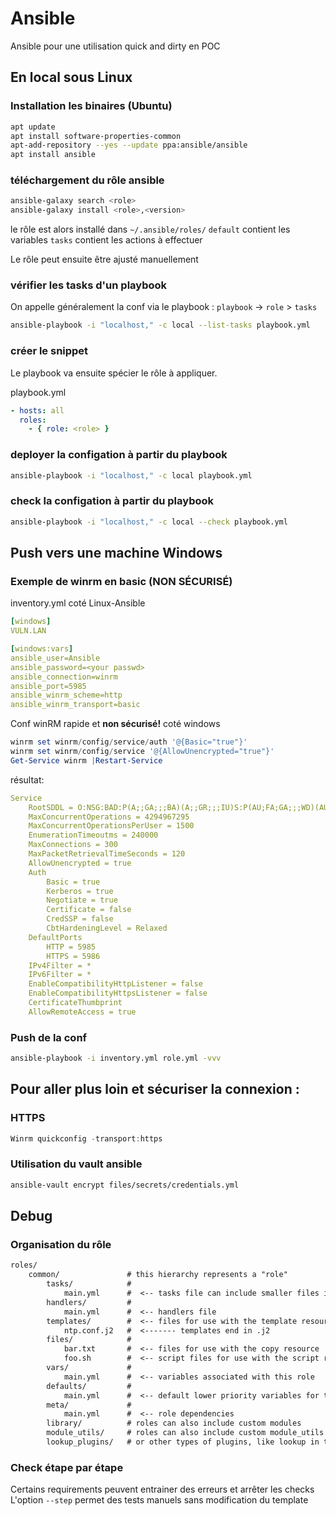 # Ansible

Ansible pour une utilisation quick and dirty en POC

## En local sous Linux

### Installation les binaires (Ubuntu)

```bash
apt update
apt install software-properties-common
apt-add-repository --yes --update ppa:ansible/ansible
apt install ansible
```


### téléchargement du rôle ansible

```bash
ansible-galaxy search <role>
ansible-galaxy install <role>,<version>
```

le rôle est alors installé dans `~/.ansible/roles/`
`default` contient les variables
`tasks` contient les actions à effectuer

Le rôle peut ensuite être ajusté manuellement




### vérifier les tasks d'un playbook

On appelle généralement la conf via le playbook : `playbook` -> `role` > `tasks`

```bash
ansible-playbook -i "localhost," -c local --list-tasks playbook.yml
```


### créer le snippet

Le playbook va ensuite spécier le rôle à appliquer.

playbook.yml

```yml
- hosts: all
  roles:
    - { role: <role> }
```


### deployer la configation à partir du playbook

```bash
ansible-playbook -i "localhost," -c local playbook.yml
```


### check la configation à partir du playbook

```bash
ansible-playbook -i "localhost," -c local --check playbook.yml
```


## Push vers une machine Windows

### Exemple de winrm en basic (NON SÉCURISÉ)

inventory.yml coté Linux-Ansible

```yml
[windows]
VULN.LAN

[windows:vars]
ansible_user=Ansible
ansible_password=<your passwd>
ansible_connection=winrm
ansible_port=5985
ansible_winrm_scheme=http
ansible_winrm_transport=basic
```

Conf winRM rapide et **non sécurisé!** coté windows 

```powershell
winrm set winrm/config/service/auth '@{Basic="true"}'
winrm set winrm/config/service '@{AllowUnencrypted="true"}'
Get-Service winrm |Restart-Service
```

résultat:

```yml
Service
    RootSDDL = O:NSG:BAD:P(A;;GA;;;BA)(A;;GR;;;IU)S:P(AU;FA;GA;;;WD)(AU;SA;GXGW;;;WD)
    MaxConcurrentOperations = 4294967295
    MaxConcurrentOperationsPerUser = 1500
    EnumerationTimeoutms = 240000
    MaxConnections = 300
    MaxPacketRetrievalTimeSeconds = 120
    AllowUnencrypted = true
    Auth
        Basic = true
        Kerberos = true
        Negotiate = true
        Certificate = false
        CredSSP = false
        CbtHardeningLevel = Relaxed
    DefaultPorts
        HTTP = 5985
        HTTPS = 5986
    IPv4Filter = *
    IPv6Filter = *
    EnableCompatibilityHttpListener = false
    EnableCompatibilityHttpsListener = false
    CertificateThumbprint
    AllowRemoteAccess = true
```

### Push de la conf

```bash
ansible-playbook -i inventory.yml role.yml -vvv
```

## Pour aller plus loin et sécuriser la connexion : 

### HTTPS

```powershell
Winrm quickconfig -transport:https
```

### Utilisation du vault ansible

```bash
ansible-vault encrypt files/secrets/credentials.yml
```


## Debug

### Organisation du rôle

```txt
roles/
    common/               # this hierarchy represents a "role"
        tasks/            #
            main.yml      #  <-- tasks file can include smaller files if warranted
        handlers/         #
            main.yml      #  <-- handlers file
        templates/        #  <-- files for use with the template resource
            ntp.conf.j2   #  <------- templates end in .j2
        files/            #
            bar.txt       #  <-- files for use with the copy resource
            foo.sh        #  <-- script files for use with the script resource
        vars/             #
            main.yml      #  <-- variables associated with this role
        defaults/         #
            main.yml      #  <-- default lower priority variables for this role
        meta/             #
            main.yml      #  <-- role dependencies
        library/          # roles can also include custom modules
        module_utils/     # roles can also include custom module_utils
        lookup_plugins/   # or other types of plugins, like lookup in this case
```

### Check étape par étape

Certains requirements peuvent entrainer des erreurs et arrêter les checks 
L'option `--step` permet des tests manuels sans modification du template
